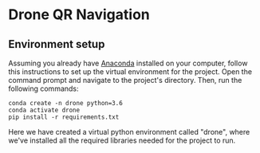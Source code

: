 # Drone QR Navigation
## Environment setup

Assuming you already have [Anaconda](https://www.anaconda.com/distribution/) installed on your computer, follow this instructions to set up the virtual environment for the project. Open the command prompt and navigate to the project's directory. Then, run the following commands:
```
conda create -n drone python=3.6
conda activate drone
pip install -r requirements.txt
```
Here we have created a virtual python environment called "drone", where we've installed all the required libraries needed for the project to run.

